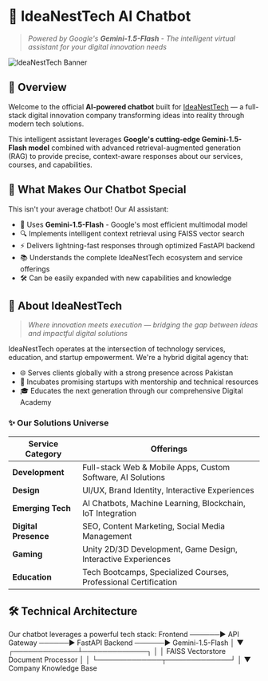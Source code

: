 # 🚀 IdeaNestTech AI Chatbot

> *Powered by Google's **Gemini-1.5-Flash** - The intelligent virtual assistant for your digital innovation needs*

![IdeaNestTech Banner](https://www.ideanesttech.com/assets/img/logo.png)

## 💫 Overview

Welcome to the official **AI-powered chatbot** built for [IdeaNestTech](https://www.ideanesttech.com) — a full-stack digital innovation company transforming ideas into reality through modern tech solutions.

This intelligent assistant leverages **Google's cutting-edge Gemini-1.5-Flash model** combined with advanced retrieval-augmented generation (RAG) to provide precise, context-aware responses about our services, courses, and capabilities.

## 🧠 What Makes Our Chatbot Special

This isn't your average chatbot! Our AI assistant:

- 🔮 Uses **Gemini-1.5-Flash** - Google's most efficient multimodal model
- 🔍 Implements intelligent context retrieval using FAISS vector search
- ⚡ Delivers lightning-fast responses through optimized FastAPI backend
- 📚 Understands the complete IdeaNestTech ecosystem and service offerings
- 🛠️ Can be easily expanded with new capabilities and knowledge

## 🏢 About IdeaNestTech

> *Where innovation meets execution — bridging the gap between ideas and impactful digital solutions*

IdeaNestTech operates at the intersection of technology services, education, and startup empowerment. We're a hybrid digital agency that:

- 🌐 Serves clients globally with a strong presence across Pakistan
- 🚀 Incubates promising startups with mentorship and technical resources
- 🎓 Educates the next generation through our comprehensive Digital Academy

### ✨ Our Solutions Universe

| Service Category | Offerings |
|-----------------|-----------|
| **Development** | Full-stack Web & Mobile Apps, Custom Software, AI Solutions |
| **Design** | UI/UX, Brand Identity, Interactive Experiences |
| **Emerging Tech** | AI Chatbots, Machine Learning, Blockchain, IoT Integration |
| **Digital Presence** | SEO, Content Marketing, Social Media Management |
| **Gaming** | Unity 2D/3D Development, Game Design, Interactive Experiences |
| **Education** | Tech Bootcamps, Specialized Courses, Professional Certification |

## 🛠️ Technical Architecture

Our chatbot leverages a powerful tech stack:
Frontend ──────► API Gateway ──────► FastAPI Backend ──────► Gemini-1.5-Flash │ ▼ ┌─────────────┴─────────────┐ │ │ FAISS Vectorstore Document Processor │ │ └─────────────┬─────────────┘ │ ▼ Company Knowledge Base
